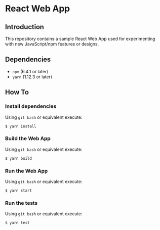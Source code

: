# React Web App


## Introduction
This repository contains a sample React Web App
used for experimenting with new JavaScript/npm features or designs.


## Dependencies
* `npm`  (6.4.1 or later)
* `yarn` (1.12.3 or later)


## How To
### Install dependencies
Using `git bash` or equivalent execute:
```
$ yarn install
```

### Build the Web App
Using `git bash` or equivalent execute:
```
$ yarn build
```

### Run the Web App
Using `git bash` or equivalent execute:
```
$ yarn start
```

### Run the tests
Using `git bash` or equivalent execute:
```
$ yarn test
```
